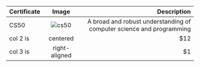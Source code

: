 
| Certificate   |      Image      |  Description  |
|----------|:-------------:|------:|
| CS50 |  ![cs50](https://i.ibb.co/chfd33c/Harvard-X-CS50-Certificate-ed-X.png) | A broad and robust understanding of computer science and programming|
| col 2 is |    centered   |   $12 |
| col 3 is | right-aligned |    $1 |

